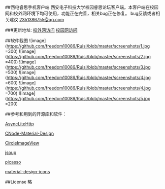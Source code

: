 ##西电睿思手机客户端
西安电子科技大学校园睿思论坛客户端。本客户端在校园网和校外网环境下均可使用，功能正在完善，相关bug正在修复。
bug反馈或者相关建议 2351386755@qq.com

###更新地址:
[校外网访问](http://bbs.rs.xidian.me/forum.php?mod=viewthread&tid=846819&mobile=2)
[校园网访问](http://rs.xidian.edu.cn/forum.php?mod=viewthread&tid=846819)

##软件截图
![image](https://github.com/freedom10086/Ruisi/blob/master/screenshots/1.jpg =300)
![image](https://github.com/freedom10086/Ruisi/blob/master/screenshots/2.jpg =400)
![image](https://github.com/freedom10086/Ruisi/blob/master/screenshots/3.jpg =500)
![image](https://github.com/freedom10086/Ruisi/blob/master/screenshots/4.jpg =600)
![image](https://github.com/freedom10086/Ruisi/blob/master/screenshots/4.jpg =700)
![image](https://github.com/freedom10086/Ruisi/blob/master/screenshots/5.jpg =200)

##参考和用到的开源库和软件：

[AsyncLiteHttp](https://github.com/luck-apple/AsyncLiteHttp)

[CNode-Material-Design](https://github.com/TakWolf/CNode-Material-Design)

[CircleImageView](https://github.com/hdodenhof/CircleImageView)

[jsoup](http://jsoup.org/)

[picasso](https://github.com/square/picasso)

[material-design-icons](https://github.com/google/material-design-icons)

##License
略

